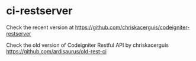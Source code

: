 # ci-restserver
Check the recent version at https://github.com/chriskacerguis/codeigniter-restserver

Check the old version of Codeigniter Restful API by chriskacerguis https://github.com/ardisaurus/old-rest-ci
